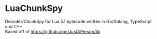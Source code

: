 # LuaChunkSpy
Decoder/ChunkSpy for Lua 5.1 bytecode written in Go/Golang, TypeScript and C++\
Based off of https://github.com/JustAPerson/lbi
